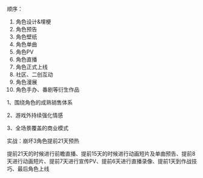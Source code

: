 顺序：

1. 角色设计&埋梗
2. 角色预告
3. 角色壁纸
4. 角色单曲
5. 角色PV 
6. 角色直播
7. 角色正式上线
8. 社区、二创互动
9. 角色漫展
10. 角色手办、番剧等衍生作品

1、围绕角色的成熟销售体系

2、游戏外持续强化情感

3、全场景覆盖的商业模式



实战：崩坏3角色提前21天预热

提前21天的时候进行前瞻直播、提前15天的时候进行动画短片及单曲预告、提前8天进行动画短片、提前7天进行宣传PV、提前6天进行直播录像、提前1天到作战技巧、最后角色上线
